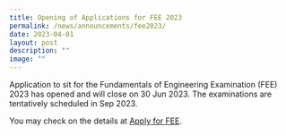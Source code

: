 ```yaml
---
title: Opening of Applications for FEE 2023
permalink: /news/announcements/fee2023/
date: 2023-04-01
layout: post
description: ""
image: ""
---
```

Application to sit for the Fundamentals of Engineering Examination (FEE) 2023 has opened and will close on 30 Jun 2023. The examinations are tentatively scheduled in Sep 2023.

You may check on the details at [Apply for FEE](/apply4fee).
